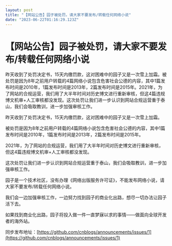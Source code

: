 ```yaml
---
layout: post
title: "【网站公告】园子被处罚，请大家不要发布/转载任何网络小说"
date: "2023-06-22T01:16:29.123Z"
---
```

【网站公告】园子被处罚，请大家不要发布/转载任何网络小说
============================

昨天收到了处罚决定书，15天内缴罚款，这对困难中的园子又是一次雪上加霜。被处罚是因为8年之前用户转载的4篇网络小说包含危害社会公德的内容，其中1篇发布时间是2010年，1篇发布时间是2013年，2篇发布时间是2015年。2021年，为了网站的合规运营，我们用了大半年时间对历史博文进行重新审核，但这4篇违规博文机审+人工审核都没发现。这次处罚让我们进一步认识到网站合规运营重于泰山，我们会吸取教训，进一步加强审核工作。

昨天收到了处罚决定书，15天内缴罚款，这对困难中的园子又是一次雪上加霜。

被处罚是因为8年之前用户转载的4篇网络小说包含危害社会公德的内容，其中1篇发布时间是2010年，1篇发布时间是2013年，2篇发布时间是2015年。

2021年，为了网站的合规运营，我们用了大半年时间对历史博文进行重新审核，但这4篇违规博文机审+人工审核都没发现。

这次处罚让我们进一步认识到网站合规运营重于泰山，我们会吸取教训，进一步加强审核工作。

园子是一个技术社区，没有办理《网络出版服务许可证》，不能发布网络小说，请大家不要发布/转载任何网络小说。

我们会一边加强审核工作，一边努力找到园子的商业化出路，想尽一切办法让园子活下去。

如果找到商业化出路，园子将投入做一件一直梦寐以求的事情——做面向全球开发者的海外站。

同步发布地址：[https://github.com/cnblogs/announcements/issues/1](https://github.com/cnblogs/announcements/issues/1)